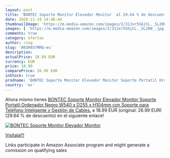 ```yaml
---
layout: post
title: 'BONTEC Soporte Monitor Elevador Monitor  al 29.64 % de descuento'
date: 2020-11-19 14:48:44
thumbnailImage: 'https://m.media-amazon.com/images/I/31Jxr5SGjCL._SL200_.jpg'
images: [ 'https://m.media-amazon.com/images/I/31Jxr5SGjCL._SL200_.jpg' ]
comments: true
category: ofertas
author: ring
slug: 'B01M4S7MRQ-es'
description:
actualPrice: 18.99 EUR
currency: EUR
price: 18.99
comparePrice: 26.99 EUR
inStock: true
prodname: 'BONTEC Soporte Monitor Elevador Monitor Soporte Portatil Ordenador Negro  W540 x D255 x H104mm con Soporte para Teléfono Inteligente y Gestión de Cables.'
country: 'es'
---
```


Ahora mismo tienes [BONTEC Soporte Monitor Elevador Monitor Soporte Portatil Ordenador Negro  W540 x D255 x H104mm con Soporte para Teléfono Inteligente y Gestión de Cables.](https://www.amazon.es/dp/B01M4S7MRQ/?tag=tolees-21) a 18.99 EUR (original: 26.99 EUR) (29.64 %  de descuento) en el siguiente enlace!

[![BONTEC Soporte Monitor Elevador Monitor ](https://m.media-amazon.com/images/I/31Jxr5SGjCL._SL200_.jpg)](https://www.amazon.es/dp/B01M4S7MRQ/?tag=tolees-21)

[Visítala!!!](https://www.amazon.es/dp/B01M4S7MRQ/?tag=tolees-21)

Links participate in Amazon Associate program and might generate a comission on qualifying sales
